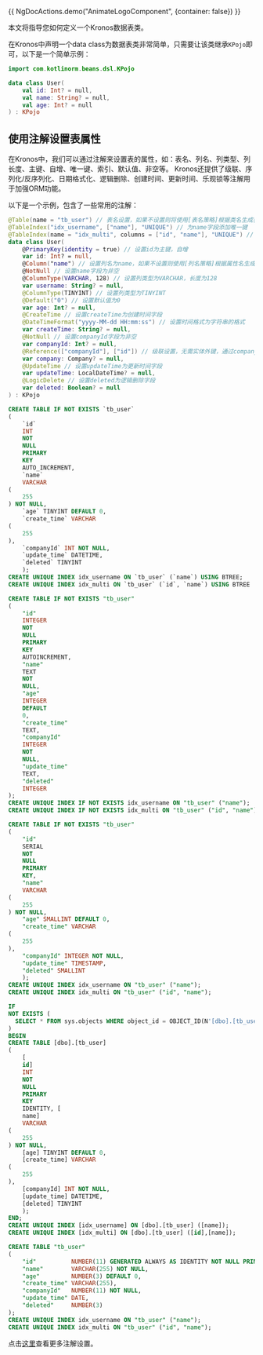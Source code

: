 {{ NgDocActions.demo("AnimateLogoComponent", {container: false}) }}

本文将指导您如何定义一个Kronos数据表类。

在Kronos中声明一个data class为数据表类非常简单，只需要让该类继承`KPojo`即可，以下是一个简单示例：

```kotlin
import com.kotlinorm.beans.dsl.KPojo

data class User(
    val id: Int? = null,
    val name: String? = null,
    val age: Int? = null
) : KPojo
```

## 使用注解设置表属性

在Kronos中，我们可以通过注解来设置表的属性，如：表名、列名、列类型、列长度、主键、自增、唯一键、索引、默认值、非空等。
Kronos还提供了级联、序列化/反序列化、日期格式化、逻辑删除、创建时间、更新时间、乐观锁等注解用于加强ORM功能。

以下是一个示例，包含了一些常用的注解：

```kotlin group="KPojo" name="User.kt" icon="kotlin"
@Table(name = "tb_user") // 表名设置，如果不设置则将使用[表名策略]根据类名生成表名
@TableIndex("idx_username", ["name"], "UNIQUE") // 为name字段添加唯一键
@TableIndex(name = "idx_multi", columns = ["id", "name"], "UNIQUE") // 为id和name字段添加唯一键
data class User(
    @PrimaryKey(identity = true) // 设置id为主键，自增
    var id: Int? = null,
    @Column("name") // 设置列名为name，如果不设置则使用[列名策略]根据属性名生成列名
    @NotNull // 设置name字段为非空
    @ColumnType(VARCHAR, 128) // 设置列类型为VARCHAR，长度为128
    var username: String? = null,
    @ColumnType(TINYINT) // 设置列类型为TINYINT
    @Default("0") // 设置默认值为0
    var age: Int? = null,
    @CreateTime // 设置createTime为创建时间字段
    @DateTimeFormat("yyyy-MM-dd HH:mm:ss") // 设置时间格式为字符串的格式
    var createTime: String? = null,
    @NotNull // 设置companyId字段为非空
    var companyId: Int? = null,
    @Reference(["companyId"], ["id"]) // 级联设置，无需实体外键，通过companyId关联Company表的id
    var company: Company? = null,
    @UpdateTime // 设置updateTime为更新时间字段
    var updateTime: LocalDateTime? = null,
    @LogicDelete // 设置deleted为逻辑删除字段
    var deleted: Boolean? = null
) : KPojo
```

```sql group="KPojo" name="Mysql" icon="mysql"
CREATE TABLE IF NOT EXISTS `tb_user`
(
    `id`
    INT
    NOT
    NULL
    PRIMARY
    KEY
    AUTO_INCREMENT,
    `name`
    VARCHAR
(
    255
) NOT NULL,
    `age` TINYINT DEFAULT 0,
    `create_time` VARCHAR
(
    255
),
    `companyId` INT NOT NULL,
    `update_time` DATETIME,
    `deleted` TINYINT
    );
CREATE UNIQUE INDEX idx_username ON `tb_user` (`name`) USING BTREE;
CREATE UNIQUE INDEX idx_multi ON `tb_user` (`id`, `name`) USING BTREE
```

```sql group="KPojo" name="Sqlite" icon="sqlite"
CREATE TABLE IF NOT EXISTS "tb_user"
(
    "id"
    INTEGER
    NOT
    NULL
    PRIMARY
    KEY
    AUTOINCREMENT,
    "name"
    TEXT
    NOT
    NULL,
    "age"
    INTEGER
    DEFAULT
    0,
    "create_time"
    TEXT,
    "companyId"
    INTEGER
    NOT
    NULL,
    "update_time"
    TEXT,
    "deleted"
    INTEGER
);
CREATE UNIQUE INDEX IF NOT EXISTS idx_username ON "tb_user" ("name");
CREATE UNIQUE INDEX IF NOT EXISTS idx_multi ON "tb_user" ("id", "name");
```

```sql group="KPojo" name="PostgreSql" icon="postgres"
CREATE TABLE IF NOT EXISTS "tb_user"
(
    "id"
    SERIAL
    NOT
    NULL
    PRIMARY
    KEY,
    "name"
    VARCHAR
(
    255
) NOT NULL,
    "age" SMALLINT DEFAULT 0,
    "create_time" VARCHAR
(
    255
),
    "companyId" INTEGER NOT NULL,
    "update_time" TIMESTAMP,
    "deleted" SMALLINT
    );
CREATE UNIQUE INDEX idx_username ON "tb_user" ("name");
CREATE UNIQUE INDEX idx_multi ON "tb_user" ("id", "name");

```

```sql group="KPojo" name="Mssql" icon="sqlserver"
IF
NOT EXISTS (
  SELECT * FROM sys.objects WHERE object_id = OBJECT_ID(N'[dbo].[tb_user]') AND type in (N'U')
)
BEGIN
CREATE TABLE [dbo].[tb_user]
(
    [
    id]
    INT
    NOT
    NULL
    PRIMARY
    KEY
    IDENTITY, [
    name]
    VARCHAR
(
    255
) NOT NULL,
    [age] TINYINT DEFAULT 0,
    [create_time] VARCHAR
(
    255
),
    [companyId] INT NOT NULL,
    [update_time] DATETIME,
    [deleted] TINYINT
    );
END;
CREATE UNIQUE INDEX [idx_username] ON [dbo].[tb_user] ([name]);
CREATE UNIQUE INDEX [idx_multi] ON [dbo].[tb_user] ([id],[name]);
```

```sql group="KPojo" name="Oracle" icon="oracle"
CREATE TABLE "tb_user"
(
    "id"          NUMBER(11) GENERATED ALWAYS AS IDENTITY NOT NULL PRIMARY KEY,
    "name"        VARCHAR(255) NOT NULL,
    "age"         NUMBER(3) DEFAULT 0,
    "create_time" VARCHAR(255),
    "companyId"   NUMBER(11) NOT NULL,
    "update_time" DATE,
    "deleted"     NUMBER(3)
);
CREATE UNIQUE INDEX idx_username ON "tb_user" ("name");
CREATE UNIQUE INDEX idx_multi ON "tb_user" ("id", "name");
```

点击[这里](/documentation/zh-CN/class-definition/annotation-setting)查看更多注解设置。